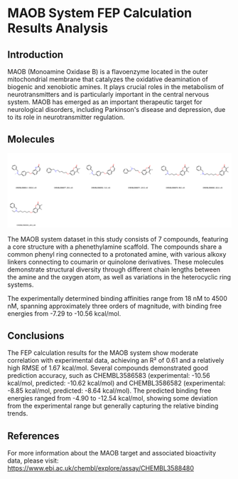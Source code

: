 # MAOB System FEP Calculation Results Analysis

## Introduction

MAOB (Monoamine Oxidase B) is a flavoenzyme located in the outer mitochondrial membrane that catalyzes the oxidative deamination of biogenic and xenobiotic amines. It plays crucial roles in the metabolism of neurotransmitters and is particularly important in the central nervous system. MAOB has emerged as an important therapeutic target for neurological disorders, including Parkinson's disease and depression, due to its role in neurotransmitter regulation.

## Molecules

![Molecular structures of representative compounds](mol_grid.png)

The MAOB system dataset in this study consists of 7 compounds, featuring a core structure with a phenethylamine scaffold. The compounds share a common phenyl ring connected to a protonated amine, with various alkoxy linkers connecting to coumarin or quinolone derivatives. These molecules demonstrate structural diversity through different chain lengths between the amine and the oxygen atom, as well as variations in the heterocyclic ring systems.

The experimentally determined binding affinities range from 18 nM to 4500 nM, spanning approximately three orders of magnitude, with binding free energies from -7.29 to -10.56 kcal/mol.

## Conclusions

The FEP calculation results for the MAOB system show moderate correlation with experimental data, achieving an R² of 0.61 and a relatively high RMSE of 1.67 kcal/mol. Several compounds demonstrated good prediction accuracy, such as CHEMBL3586583 (experimental: -10.56 kcal/mol, predicted: -10.62 kcal/mol) and CHEMBL3586582 (experimental: -8.85 kcal/mol, predicted: -8.64 kcal/mol). The predicted binding free energies ranged from -4.90 to -12.54 kcal/mol, showing some deviation from the experimental range but generally capturing the relative binding trends.

## References

For more information about the MAOB target and associated bioactivity data, please visit:
https://www.ebi.ac.uk/chembl/explore/assay/CHEMBL3588480 